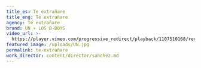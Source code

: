 ```yaml
---
title_es: Te extrañare
title_eng: Te extrañare
agency: Te extrañare
brand: UN + LOS B-BOYS
video_url: >-
  https://player.vimeo.com/progressive_redirect/playback/1107510168/rendition/1080p/file.mp4?loc=external&signature=deef26727f92099dbef2deb4c65fa6ee369754b0d3632aa729914107c2c241ee
featured_image: /uploads/UN.jpg
permalink: te-extrañare
work_director: content/director/sanchez.md
---
```


